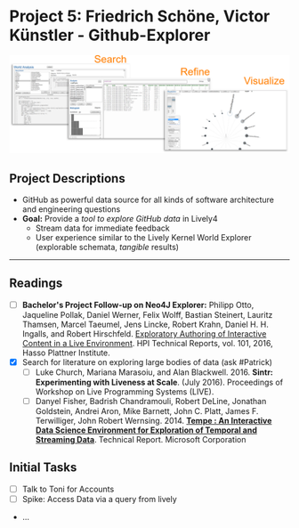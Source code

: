# Project 5: Friedrich Schöne,  Victor Künstler - Github-Explorer

![](motivation.png)

## Project Descriptions

- GitHub as powerful data source for all kinds of software architecture and engineering questions
- **Goal:** Provide a *tool to explore GitHub data* in Lively4
  - Stream data for immediate feedback
  - User experience similar to the Lively Kernel World Explorer (explorable schemata, *tangible* results)

---

## Readings

- [ ] **Bachelor's Project Follow-up on Neo4J Explorer:** Philipp Otto, Jaqueline Pollak, Daniel Werner, Felix Wolff, Bastian Steinert, Lauritz Thamsen, Marcel Taeumel, Jens Lincke, Robert Krahn, Daniel H. H. Ingalls, and Robert Hirschfeld. [Exploratory Authoring of Interactive Content in a Live Environment](https://www.hpi.uni-potsdam.de/hirschfeld/publications/media/OttoPollakWernerWolffSteinertThamsenTaeumelLinckeKrahnIngallsHirschfeld_2016_ExploratoryAuthoringOfInteractiveContentInALiveEnvironment_HPI101.pdf). HPI Technical Reports, vol. 101, 2016, Hasso Plattner Institute. 
- [x] Search for literature on exploring large bodies of data (ask #Patrick)
  - [ ] Luke Church, Mariana Marasoiu, and Alan Blackwell. 2016. **Sintr: Experimenting with Liveness at Scale**. (July 2016). Proceedings of Workshop on Live Programming Systems (LIVE).
  - [ ] Danyel Fisher, Badrish Chandramouli, Robert DeLine, Jonathan Goldstein, Andrei Aron, Mike Barnett, John C. Platt, James F. Terwilliger, John Robert Wernsing. 2014. [**Tempe : An Interactive Data Science Environment for Exploration of Temporal and Streaming Data**](https://www.semanticscholar.org/paper/Tempe-%3A-An-Interactive-Data-Science-Environment-for-Fisher-Chandramouli/2e3782efa773c07febacedeaa84cde2865e04212). Technical Report. Microsoft Corporation

## Initial Tasks

- [ ] Talk to Toni for Accounts
- [ ] Spike: Access Data via a query from lively
- ...
